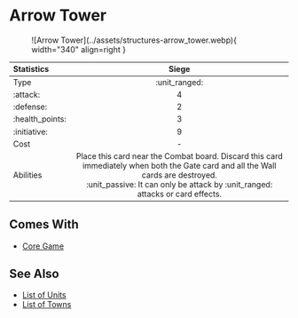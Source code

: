 # Arrow Tower

<figure markdown="span">
    ![Arrow Tower](../assets/structures-arrow_tower.webp){ width="340" align=right }
</figure>


| Statistics | Siege |
| :--- | :---: |
| Type | :unit_ranged: |
| :attack: | 4 |
| :defense: | 2 |
| :health_points: | 3 |
| :initiative: | 9 |
| Cost | - |
| Abilities | Place this card near the Combat board. Discard this card immediately when both the Gate card and all the Wall cards are destroyed.<br>:unit_passive: It can only be attack by :unit_ranged: attacks or card effects. |


## Comes With

- [Core Game](../content/core_game.md)


## See Also

- [List of Units](index.md)
- [List of Towns](../towns/index.md)